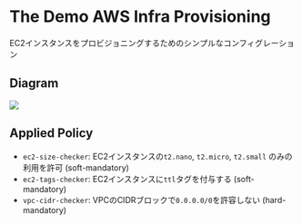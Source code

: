 # The Demo AWS Infra Provisioning

EC2インスタンスをプロビジョニングするためのシンプルなコンフィグレーション

## Diagram

![](https://raw.githubusercontent.com/tkaburagi/tfcb-allinone/main/aws-infra/diagram.png)


## Applied Policy

* `ec2-size-checker`: EC2インスタンスの`t2.nano`, `t2.micro`, `t2.small` のみの利用を許可 (soft-mandatory)
* `ec2-tags-checker`: EC2インスタンスに`ttl`タグを付与する (soft-mandatory)
* `vpc-cidr-checker`: VPCのCIDRブロックで`0.0.0.0/0`を許容しない (hard-mandatory)

